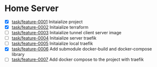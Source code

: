 # Home Server

- [x] [task/feature-0001](https://github.com/wtfauonabt/home-server/tree/task/feature-0001) Initaialize project
- [x] [task/feature-0002](https://github.com/wtfauonabt/home-server/tree/task/feature-0002) Initaialize terraform
- [ ] [task/feature-0003](https://github.com/wtfauonabt/home-server/tree/task/feature-0003) Initaialize tunnel client server image
- [ ] [task/feature-0004](https://github.com/wtfauonabt/home-server/tree/task/feature-0004) Initaialize server traefik
- [ ] [task/feature-0005](https://github.com/wtfauonabt/home-server/tree/task/feature-0005) Initaialize local traefik
- [x] [task/feature-0006](https://github.com/wtfauonabt/home-server/tree/task/feature-0006) Add submodule docker-build and docker-compose library
- [ ] [task/feature-0007](https://github.com/wtfauonabt/home-server/tree/task/feature-0007) Add docker compose to the project with traefik